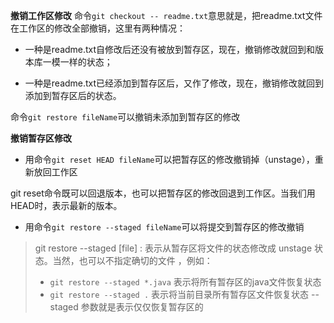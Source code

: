 **撤销工作区修改**
命令`git checkout -- readme.txt`意思就是，把readme.txt文件在工作区的修改全部撤销，这里有两种情况：

* 一种是readme.txt自修改后还没有被放到暂存区，现在，撤销修改就回到和版本库一模一样的状态；

* 一种是readme.txt已经添加到暂存区后，又作了修改，现在，撤销修改就回到添加到暂存区后的状态。

命令```git restore fileName```可以撤销未添加到暂存区的修改

**撤销暂存区修改**
* 用命令```git reset HEAD fileName```可以把暂存区的修改撤销掉（unstage），重新放回工作区

git reset命令既可以回退版本，也可以把暂存区的修改回退到工作区。当我们用HEAD时，表示最新的版本。

* 用命令```git restore --staged fileName```可以将提交到暂存区的修改撤销
> git restore --staged [file] : 表示从暂存区将文件的状态修改成 unstage 状态。当然，也可以不指定确切的文件 ，例如：
>* ```git restore --staged *.java``` 表示将所有暂存区的java文件恢复状态
>* ```git restore --staged .``` 表示将当前目录所有暂存区文件恢复状态
--staged 参数就是表示仅仅恢复暂存区的

